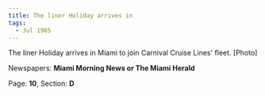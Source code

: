 ```yaml
---  
title: The liner Holiday arrives in  
tags:  
  - Jul 1985  
---  
```

  
The liner Holiday arrives in Miami to join Carnival Cruise Lines' fleet. [Photo]  
  
Newspapers: **Miami Morning News or The Miami Herald**  
  
Page: **10**, Section: **D** 
